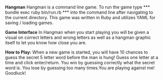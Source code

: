 **Hangman**
Hangman is a command line game. To run the game type *** bundle exec ruby bin/run.rb *** into the command line after navigating to the current directory. This game was written in Ruby and utilizes YAML for saving / loading games.

**Game Interface**
In Hangman when you start playing you will be given a visual on correct letters and wrong letters as well as a hangman graphic itself to let you know how close you are.

**How to Play:**
When a new game is started, you will have 10 chances to guess the secret 5 letter word before the man is hung! Guess one letter at a time and click enter/return. You win by guessing correctly what the secret word is. You lose by guessing too many times.You are playing against me! Goodluck!
